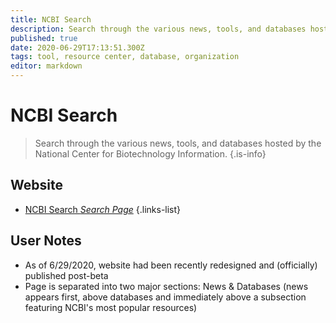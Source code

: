```yaml
---
title: NCBI Search
description: Search through the various news, tools, and databases hosted by the National Center for Biotechnology Information.
published: true
date: 2020-06-29T17:13:51.300Z
tags: tool, resource center, database, organization
editor: markdown
---
```


# NCBI Search

> Search through the various news, tools, and databases hosted by the National Center for Biotechnology Information.
{.is-info}


## Website

- [NCBI Search *Search Page*](https://www.ncbi.nlm.nih.gov/search/)
{.links-list}


## User Notes

- As of 6/29/2020, website had been recently redesigned and (officially) published post-beta
- Page is separated into two major sections: News & Databases (news appears first, above databases and immediately above a subsection featuring NCBI's most popular resources)
